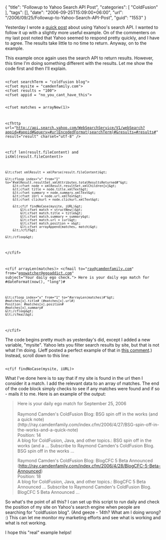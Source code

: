 {
	"title": "Followup to Yahoo Search API Post",
	"categories": [
		"ColdFusion"
	],
	"tags": [],
	"date": "2006-09-25T15:09:00+06:00",
	"url": "/2006/09/25/Followup-to-Yahoo-Search-API-Post",
	"guid": "1553"
}

Yesterday I wrote a <a href="http://ray.camdenfamily.com/index.cfm/2006/9/24/Yahoo-Search-API">quick post</a> about using Yahoo's search API. I wanted to follow it up with a slightly more useful example. On of the commenters on my last post noted that Yahoo seemed to respond pretty quickly, and I have to agree. The results take little to no time to return. Anyway, on to the example.
<!--more-->
This example once again uses the search API to return results. However, this time I'm doing something different with the results. Let me show the code first and then I'll explain.

<code>
&lt;cfset searchTerm = "coldfusion blog"&gt;
&lt;cfset mysite = "camdenfamily.com"&gt;
&lt;cfset results = "100"&gt;
&lt;cfset appid = "no_you_cant_have_this"&gt;

&lt;cfset matches = arrayNew(1)&gt;

&lt;cfhttp url="http://api.search.yahoo.com/WebSearchService/V1/webSearch?appid=#appid#&query=#urlEncodedFormat(searchTerm)#&results=#results#" result="result" charset="utf-8" /&gt;

&lt;cfif len(result.fileContent) and isXml(result.fileContent)&gt;

	&lt;cfset xmlResult = xmlParse(result.fileContent)&gt;
	
	&lt;cfloop index="x" from="1" to="#xmlResult.resultSet.xmlAttributes.totalResultsReturned#"&gt;
		&lt;cfset node = xmlResult.resultSet.xmlChildren[x]&gt;
		&lt;cfset title = node.title.xmlText&gt;
		&lt;cfset summary = node.summary.xmlText&gt;
		&lt;cfset iUrl = node.url.xmlText&gt;
		&lt;cfset clickurl = node.clickurl.xmlText&gt;
		
		&lt;cfif findNoCase(mysite, iURL)&gt;
			&lt;cfset match = structNew()&gt;
			&lt;cfset match.title = title&gt;
			&lt;cfset match.summary = summary&gt;
			&lt;cfset match.url = iurl&gt;
			&lt;cfset match.position = x&gt;
			&lt;cfset arrayAppend(matches, match)&gt;
		&lt;/cfif&gt;
		
	&lt;/cfloop&gt;
		
&lt;/cfif&gt;

&lt;cfif arrayLen(matches)&gt;
	&lt;cfmail to="ray@camdenfamily.com" from="egowatcher@egoaddict.com" subject="Your daily ego check."&gt;
	Here is your daily ego match for #dateFormat(now(), "long")#
	
	&lt;cfloop index="x" from="1" to="#arrayLen(matches)#"&gt;
	#matches[x].title# (#matches[x].url#)
	Position: #matches[x].position#
	#matches[x].summary#	
	&lt;/cfloop&gt;
	&lt;/cfmail&gt;
&lt;/cfif&gt;
</code>

The code begins pretty much as yesterday's did, except I added a new variable, "mysite". Yahoo lets you filter search results by site, but that is not what I'm doing. (Jeff posted a perfect example of that in <a href="http://ray.camdenfamily.com/index.cfm/2006/9/24/Yahoo-Search-API#cE56D0301-F519-34FE-FF0D97518EEEC809">this comment</a>.) Instead, scroll down to this line:

<code>
&lt;cfif findNoCase(mysite, iURL)&gt;
</code>

What I've done here is to say that if my site is found in the url then I consider it a match. I add the relevant data to an array of matches. The end of the code block simply checks to see if any matches were found and if so - mails it to me. Here is an example of the output:

<blockquote>
Here is your daily ego match for September 25, 2006<br>
<br> 	
Raymond Camden's ColdFusion Blog: BSG spin off in the works (and a quick note) (http://ray.camdenfamily.com/index.cfm/2006/4/27/BSG-spin-off-in-the-works-and-a-quick-note)<br>
Position: 14<br>
A blog for ColdFusion, Java, and other topics.: BSG spin off in the works (and a ... Subscribe to Raymond Camden's ColdFusion Blog. BSG spin off in the works ...
 	
Raymond Camden's ColdFusion Blog: BlogCFC 5 Beta Announced (http://ray.camdenfamily.com/index.cfm/2006/4/28/BlogCFC-5-Beta-Announced)<br>
Position: 18<br>
A blog for ColdFusion, Java, and other topics.: BlogCFC 5 Beta Announced ... Subscribe to Raymond Camden's ColdFusion Blog. BlogCFC 5 Beta Announced ...
</blockquote>

So what's the point of all this? I can set up this script to run daily and check the position of my site on Yahoo's search engine when people are searching for "coldfusion blog". (And geeze - 14th? What am I doing wrong? :) This can let me monitor my marketing efforts and see what is working and what is not working.

I hope this "real" example helps!